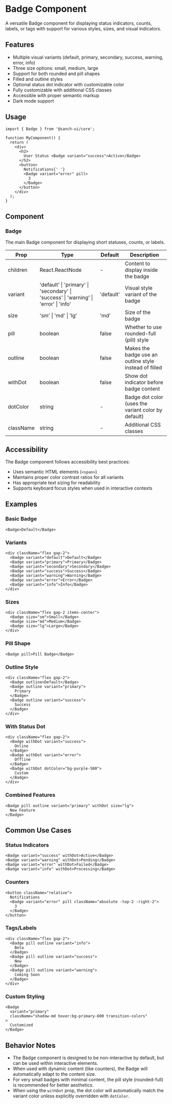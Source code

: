 # Badge Component

A versatile Badge component for displaying status indicators, counts, labels, or tags with support for various styles, sizes, and visual indicators.

## Features

- Multiple visual variants (default, primary, secondary, success, warning, error, info)
- Three size options: small, medium, large
- Support for both rounded and pill shapes
- Filled and outline styles
- Optional status dot indicator with customizable color
- Fully customizable with additional CSS classes
- Accessible with proper semantic markup
- Dark mode support

## Usage

```tsx
import { Badge } from '@sanch-ui/core';

function MyComponent() {
  return (
    <div>
      <h2>
        User Status <Badge variant="success">Active</Badge>
      </h2>
      <button>
        Notifications{' '}
        <Badge variant="error" pill>
          3
        </Badge>
      </button>
    </div>
  );
}
```

## Component

### Badge

The main Badge component for displaying short statuses, counts, or labels.

| **Prop**  | **Type**                                                                             | **Default** | **Description**                                        |
| --------- | ------------------------------------------------------------------------------------ | ----------- | ------------------------------------------------------ |
| children  | React.ReactNode                                                                      | -           | Content to display inside the badge                    |
| variant   | 'default' \| 'primary' \| 'secondary' \| 'success' \| 'warning' \| 'error' \| 'info' | 'default'   | Visual style variant of the badge                      |
| size      | 'sm' \| 'md' \| 'lg'                                                                 | 'md'        | Size of the badge                                      |
| pill      | boolean                                                                              | false       | Whether to use rounded-full (pill) style               |
| outline   | boolean                                                                              | false       | Makes the badge use an outline style instead of filled |
| withDot   | boolean                                                                              | false       | Show dot indicator before badge content                |
| dotColor  | string                                                                               | -           | Badge dot color (uses the variant color by default)    |
| className | string                                                                               | -           | Additional CSS classes                                 |

## Accessibility

The Badge component follows accessibility best practices:

- Uses semantic HTML elements (`<span>`)
- Maintains proper color contrast ratios for all variants
- Has appropriate text sizing for readability
- Supports keyboard focus styles when used in interactive contexts

## Examples

### Basic Badge

```tsx
<Badge>Default</Badge>
```

### Variants

```tsx
<div className="flex gap-2">
  <Badge variant="default">Default</Badge>
  <Badge variant="primary">Primary</Badge>
  <Badge variant="secondary">Secondary</Badge>
  <Badge variant="success">Success</Badge>
  <Badge variant="warning">Warning</Badge>
  <Badge variant="error">Error</Badge>
  <Badge variant="info">Info</Badge>
</div>
```

### Sizes

```tsx
<div className="flex gap-2 items-center">
  <Badge size="sm">Small</Badge>
  <Badge size="md">Medium</Badge>
  <Badge size="lg">Large</Badge>
</div>
```

### Pill Shape

```tsx
<Badge pill>Pill Badge</Badge>
```

### Outline Style

```tsx
<div className="flex gap-2">
  <Badge outline>Default</Badge>
  <Badge outline variant="primary">
    Primary
  </Badge>
  <Badge outline variant="success">
    Success
  </Badge>
</div>
```

### With Status Dot

```tsx
<div className="flex gap-2">
  <Badge withDot variant="success">
    Online
  </Badge>
  <Badge withDot variant="error">
    Offline
  </Badge>
  <Badge withDot dotColor="bg-purple-500">
    Custom
  </Badge>
</div>
```

### Combined Features

```tsx
<Badge pill outline variant="primary" withDot size="lg">
  New Feature
</Badge>
```

## Common Use Cases

### Status Indicators

```tsx
<Badge variant="success" withDot>Active</Badge>
<Badge variant="warning" withDot>Pending</Badge>
<Badge variant="error" withDot>Failed</Badge>
<Badge variant="info" withDot>Processing</Badge>
```

### Counters

```tsx
<button className="relative">
  Notifications
  <Badge variant="error" pill className="absolute -top-2 -right-2">
    3
  </Badge>
</button>
```

### Tags/Labels

```tsx
<div className="flex gap-2">
  <Badge pill outline variant="info">
    Beta
  </Badge>
  <Badge pill outline variant="success">
    New
  </Badge>
  <Badge pill outline variant="warning">
    Coming Soon
  </Badge>
</div>
```

### Custom Styling

```tsx
<Badge
  variant="primary"
  className="shadow-md hover:bg-primary-600 transition-colors"
>
  Customized
</Badge>
```

## Behavior Notes

- The Badge component is designed to be non-interactive by default, but can be used within interactive elements.
- When used with dynamic content (like counters), the Badge will automatically adapt to the content size.
- For very small badges with minimal content, the pill style (rounded-full) is recommended for better aesthetics.
- When using the `withDot` prop, the dot color will automatically match the variant color unless explicitly overridden with `dotColor`.
